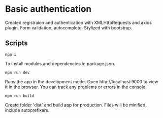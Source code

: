 # Basic authentication

Created registraion and authentication with XMLHttpRequests and axios plugin.
Form validation, autocomplete.
Stylized with bootstrap.

## Scripts

```shell
npm i
```

To install modules and dependencies in package.json.

```shell
npm run dev
```

Runs the app in the development mode.
Open http://localhost:9000 to view it in the browser.
You can track any problems or errors in the console.

```shell
npm run build
```

Create folder 'dist' and build app for production.
Files will be minified, include autoprefixers.
